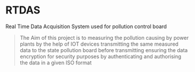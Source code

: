 # RTDAS
Real Time Data Acquisition System used for pollution control board 

>The Aim of this project is to measuring the pollution causing by power plants by the help of IOT devices 
>transmitting the same measured data to the state pollution board 
>before transmitting ensuring the data encryption for security purposes by authenticating and authorising the data in a given ISO format
